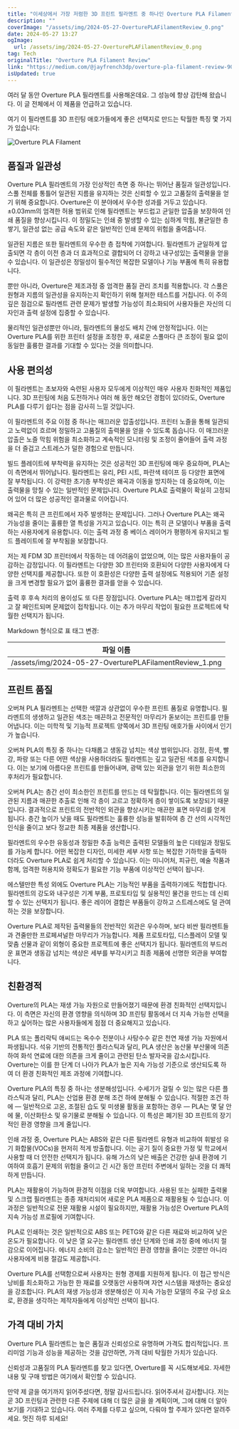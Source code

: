 ```yaml
---
title: "이세상에서 가장 저렴한 3D 프린트 필라멘트 중 하나인 Overture PLA Filament를 소개합니다"
description: ""
coverImage: "/assets/img/2024-05-27-OverturePLAFilamentReview_0.png"
date: 2024-05-27 13:27
ogImage:
  url: /assets/img/2024-05-27-OverturePLAFilamentReview_0.png
tag: Tech
originalTitle: "Overture PLA Filament Review"
link: "https://medium.com/@jayfrench3dp/overture-pla-filament-review-90e694a41f71"
isUpdated: true
---
```


여러 달 동안 Overture PLA 필라멘트를 사용해온데요. 그 성능에 항상 감탄해 왔습니다. 이 글 전체에서 이 제품을 언급하고 있습니다.

여기 이 필라멘트를 3D 프린팅 애호가들에게 좋은 선택지로 만드는 탁월한 특징 몇 가지가 있습니다:

![Overture PLA Filament](/assets/img/2024-05-27-OverturePLAFilamentReview_0.png)

## 품질과 일관성

<!-- cozy-coder - 수평 -->

<ins class="adsbygoogle"
     style="display:block"
     data-ad-client="ca-pub-4877378276818686"
     data-ad-slot="1107185301"
     data-ad-format="auto"
     data-full-width-responsive="true"></ins>

<script>
     (adsbygoogle = window.adsbygoogle || []).push({});
</script>

Overture PLA 필라멘트의 가장 인상적인 측면 중 하나는 뛰어난 품질과 일관성입니다. 스풀 전체를 통틀어 일관된 지름을 유지하는 것은 신뢰할 수 있고 고품질의 출력물을 얻기 위해 중요합니다. Overture은 이 분야에서 우수한 성과를 거두고 있습니다. ±0.03mm의 엄격한 허용 범위로 인해 필라멘트는 부드럽고 균일한 압출을 보장하여 인쇄 품질을 향상시킵니다. 이 정밀도는 인쇄 중 발생할 수 있는 심하게 막힘, 불균일한 층 쌓기, 일관성 없는 공급 속도와 같은 일반적인 인쇄 문제의 위험을 줄여줍니다.

일관된 지름은 또한 필라멘트의 우수한 층 접착에 기여합니다. 필라멘트가 균일하게 압출되면 각 층이 이전 층과 더 효과적으로 결합되어 더 강하고 내구성있는 출력물을 얻을 수 있습니다. 이 일관성은 정밀성이 필수적인 복잡한 모델이나 기능 부품에 특히 유용합니다.

뿐만 아니라, Overture은 제조과정 중 엄격한 품질 관리 조치를 적용합니다. 각 스풀은 원형과 지름의 일관성을 유지하는지 확인하기 위해 철저한 테스트를 거칩니다. 이 주의 깊은 점검으로 필라멘트 관련 문제가 발생할 가능성이 최소화되어 사용자들은 자신의 디자인과 출력 설정에 집중할 수 있습니다.

물리적인 일관성뿐만 아니라, 필라멘트의 물성도 배치 간에 안정적입니다. 이는 Overture PLA를 위한 프린터 설정을 조정한 후, 새로운 스풀마다 큰 조정이 필요 없이 동일한 훌륭한 결과를 기대할 수 있다는 것을 의미합니다.

<!-- cozy-coder - 수평 -->

<ins class="adsbygoogle"
     style="display:block"
     data-ad-client="ca-pub-4877378276818686"
     data-ad-slot="1107185301"
     data-ad-format="auto"
     data-full-width-responsive="true"></ins>

<script>
     (adsbygoogle = window.adsbygoogle || []).push({});
</script>

## 사용 편의성

이 필라멘트는 초보자와 숙련된 사용자 모두에게 이상적인 매우 사용자 친화적인 제품입니다. 3D 프린팅에 처음 도전하거나 여러 해 동안 해오던 경험이 있더라도, Overture PLA를 다루기 쉽다는 점을 감사히 느낄 것입니다.

이 필라멘트의 주요 이점 중 하나는 매끄러운 압출성입니다. 프린터 노즐을 통해 일관되고 노력없이 흐르며 정밀하고 고품질의 출력물을 얻을 수 있도록 돕습니다. 이 매끄러운 압출은 노즐 막힘 위험을 최소화하고 계속적인 모니터링 및 조정이 줄어들어 출력 과정을 더 즐겁고 스트레스가 덜한 경험으로 만듭니다.

빌드 플레이트에 부착력을 유지하는 것은 성공적인 3D 프린팅에 매우 중요하며, PLA는 이 측면에서 뛰어납니다. 필라멘트는 유리, PEI 시트, 파란색 테이프 등 다양한 표면에 잘 부착됩니다. 이 강력한 초기층 부착성은 왜곡과 이동을 방지하는 데 중요하며, 이는 출력물을 망칠 수 있는 일반적인 문제입니다. Overture PLA로 출력물이 확실히 고정되어 있어 더 많은 성공적인 결과물로 이어집니다.

<!-- cozy-coder - 수평 -->

<ins class="adsbygoogle"
     style="display:block"
     data-ad-client="ca-pub-4877378276818686"
     data-ad-slot="1107185301"
     data-ad-format="auto"
     data-full-width-responsive="true"></ins>

<script>
     (adsbygoogle = window.adsbygoogle || []).push({});
</script>

왜곡은 특히 큰 프린트에서 자주 발생하는 문제입니다. 그러나 Overture PLA는 왜곡 가능성을 줄이는 훌륭한 열 특성을 가지고 있습니다. 이는 특히 큰 모델이나 부품을 출력하는 사용자에게 유용합니다. 이는 출력 과정 중 베이스 레이어가 평평하게 유지되고 빌드 플레이트에 잘 부착됨을 보장합니다.

저는 제 FDM 3D 프린터에서 작동하는 데 어려움이 없었으며, 이는 많은 사용자들이 공감하는 감정입니다. 이 필라멘트는 다양한 3D 프린터와 호환되어 다양한 사용자에게 다양한 선택지를 제공합니다. 또한 이 호환성은 다양한 출력 설정에도 적용되어 기존 설정을 크게 변경할 필요가 없어 훌륭한 결과를 얻을 수 있습니다.

출력 후 후속 처리의 용이성도 또 다른 장점입니다. Overture PLA는 매끄럽게 갈라지고 잘 페인트되며 문제없이 접착됩니다. 이는 추가 마무리 작업이 필요한 프로젝트에 탁월한 선택지가 됩니다.

Markdown 형식으로 표 태그 변경:

| 파일 이름                                              |
| ------------------------------------------------------ |
| /assets/img/2024-05-27-OverturePLAFilamentReview_1.png |

<!-- cozy-coder - 수평 -->

<ins class="adsbygoogle"
     style="display:block"
     data-ad-client="ca-pub-4877378276818686"
     data-ad-slot="1107185301"
     data-ad-format="auto"
     data-full-width-responsive="true"></ins>

<script>
     (adsbygoogle = window.adsbygoogle || []).push({});
</script>

## 프린트 품질

오버쳐 PLA 필라멘트는 선택한 색깔과 상관없이 우수한 프린트 품질로 유명합니다. 필라멘트의 생생하고 일관된 색조는 매끈하고 전문적인 마무리가 돋보이는 프린트를 만들어냅니다. 이는 미학적 및 기능적 프로젝트 양쪽에서 3D 프린팅 애호가들 사이에서 인기가 높습니다.

오버쳐 PLA의 특징 중 하나는 다채롭고 생동감 넘치는 색상 범위입니다. 검정, 흰색, 빨강, 파랑 또는 다른 어떤 색상을 사용하더라도 필라멘트는 깊고 일관된 색조를 유지합니다. 이는 보기에 아름다운 프린트를 만들어내며, 광택 있는 외관을 얻기 위한 최소한의 후처리가 필요합니다.

오버쳐 PLA는 층간 선이 최소한인 프린트를 만드는 데 탁월합니다. 이는 필라멘트의 일관된 지름과 매끈한 추출로 인해 각 층이 고르고 정확하게 층이 쌓이도록 보장되기 때문입니다. 결과적으로 프린트의 전반적인 외관을 향상시키는 매끈한 표면 마무리를 얻게 됩니다. 층간 높이가 낮을 때도 필라멘트는 훌륭한 성능을 발휘하여 층 간 선의 시각적인 인식을 줄이고 보다 정교한 최종 제품을 생산합니다.

<!-- cozy-coder - 수평 -->

<ins class="adsbygoogle"
     style="display:block"
     data-ad-client="ca-pub-4877378276818686"
     data-ad-slot="1107185301"
     data-ad-format="auto"
     data-full-width-responsive="true"></ins>

<script>
     (adsbygoogle = window.adsbygoogle || []).push({});
</script>

필라멘트의 우수한 유동성과 정밀한 추출 능력은 출력된 모델들의 높은 디테일과 정밀도를 가능케 합니다. 어떤 복잡한 디자인, 미세한 세부 사항 또는 복잡한 기하학을 출력하더라도 Overture PLA로 쉽게 처리할 수 있습니다. 이는 미니어처, 피규린, 예술 작품과 함께, 엄격한 허용치와 정확도가 필요한 기능 부품에 이상적인 선택이 됩니다.

에스텔만한 특성 외에도 Overture PLA는 기능적인 부품을 출력하기에도 적합합니다. 필라멘트의 강도와 내구성은 기계 부품, 프로토타입 및 실용적인 물건을 만드는 데 신뢰할 수 있는 선택지가 됩니다. 좋은 레이어 결합은 부품들이 강하고 스트레스에도 덜 관여하는 것을 보장합니다.

Overture PLA로 제작된 출력물들의 전반적인 외관은 우수하며, 보다 비싼 필라멘트들과 견줄만한 프로페셔널한 마무리가 가능합니다. 제품 프로토타입, 디스플레이 모델 및 맞춤 선물과 같이 외형이 중요한 프로젝트에 좋은 선택지가 됩니다. 필라멘트의 부드러운 표면과 생동감 넘치는 색상은 세부를 부각시키고 최종 제품에 선명한 외관을 부여합니다.

## 친환경적

<!-- cozy-coder - 수평 -->

<ins class="adsbygoogle"
     style="display:block"
     data-ad-client="ca-pub-4877378276818686"
     data-ad-slot="1107185301"
     data-ad-format="auto"
     data-full-width-responsive="true"></ins>

<script>
     (adsbygoogle = window.adsbygoogle || []).push({});
</script>

Overture의 PLA는 재생 가능 자원으로 만들어졌기 때문에 환경 친화적인 선택지입니다. 이 측면은 자신의 환경 영향을 의식하며 3D 프린팅 활동에서 더 지속 가능한 선택을 하고 싶어하는 많은 사용자들에게 점점 더 중요해지고 있습니다.

PLA 또는 폴리락틱 애씨드는 옥수수 전분이나 사탕수수 같은 천연 재생 가능 자원에서 파생됩니다. 석유 기반의 전통적인 플라스틱과 달리, PLA 생산은 농산물 부산물에 의존하여 화석 연료에 대한 의존을 크게 줄이고 관련된 탄소 발자국을 감소시킵니다. Overture는 이를 한 단계 더 나아가 PLA가 높은 지속 가능성 기준으로 생산되도록 하여 더 환경 친화적인 제조 과정에 기여합니다.

Overture PLA의 특징 중 하나는 생분해성입니다. 수세기가 걸릴 수 있는 많은 다른 플라스틱과 달리, PLA는 산업용 환경 분해 조건 하에 분해될 수 있습니다. 적절한 조건 하에 — 일반적으로 고온, 조절된 습도 및 미생물 활동을 포함하는 경우 — PLA는 몇 달 안에 물, 이산화탄소 및 유기물로 분해될 수 있습니다. 이 특성은 폐기된 3D 프린트의 장기적인 환경 영향을 크게 줄입니다.

인쇄 과정 중, Overture PLA는 ABS와 같은 다른 필라멘트 유형과 비교하여 휘발성 유기 화합물(VOCs)을 현저히 적게 방출합니다. 이는 공기 질이 중요한 가정 및 학교에서 사용할 때 더 안전한 선택지가 됩니다. 유해 가스의 낮은 배출은 건강한 실내 환경에 기여하여 호흡기 문제의 위험을 줄이고 긴 시간 동안 프린터 주변에서 일하는 것을 더 쾌적하게 만듭니다.

<!-- cozy-coder - 수평 -->

<ins class="adsbygoogle"
     style="display:block"
     data-ad-client="ca-pub-4877378276818686"
     data-ad-slot="1107185301"
     data-ad-format="auto"
     data-full-width-responsive="true"></ins>

<script>
     (adsbygoogle = window.adsbygoogle || []).push({});
</script>

PLA는 재활용이 가능하며 환경적 이점을 더욱 부여합니다. 사용된 또는 실패한 출력물 및 스크랩 필라멘트는 종종 재처리되어 새로운 PLA 제품으로 재활용될 수 있습니다. 이 과정은 일반적으로 전문 재활용 시설이 필요하지만, 재활용 가능성은 Overture PLA의 지속 가능성 프로필에 기여합니다.

PLA로 인쇄하는 것은 일반적으로 ABS 또는 PETG와 같은 다른 재료와 비교하여 낮은 온도가 필요합니다. 이 낮은 열 요구는 필라멘트 생산 단계와 인쇄 과정 중에 에너지 절감으로 이어집니다. 에너지 소비의 감소는 일반적인 환경 영향을 줄이는 것뿐만 아니라 사용자에게 비용 절감도 제공합니다.

Overture PLA를 선택함으로써 사용자는 원형 경제를 지원하게 됩니다. 이 접근 방식은 낭비를 최소화하고 가능한 한 재료를 오랫동안 사용하며 자연 시스템을 재생하는 중요성을 강조합니다. PLA의 재생 가능성과 생분해성은 이 지속 가능한 모델의 주요 구성 요소로, 환경을 생각하는 제작자들에게 이상적인 선택이 됩니다.

## 가격 대비 가치

<!-- cozy-coder - 수평 -->

<ins class="adsbygoogle"
     style="display:block"
     data-ad-client="ca-pub-4877378276818686"
     data-ad-slot="1107185301"
     data-ad-format="auto"
     data-full-width-responsive="true"></ins>

<script>
     (adsbygoogle = window.adsbygoogle || []).push({});
</script>

Overture PLA 필라멘트는 높은 품질과 신뢰성으로 유명하며 가격도 합리적입니다. 프리미엄 기능과 성능을 제공하는 것을 감안하면, 가격 대비 탁월한 가치가 있습니다.

신뢰성과 고품질의 PLA 필라멘트를 찾고 있다면, Overture를 꼭 시도해보세요. 자세한 내용 및 구매 방법은 여기에서 확인할 수 있습니다.

만약 제 글을 여기까지 읽어주셨다면, 정말 감사드립니다. 읽어주셔서 감사합니다. 저는 곧 3D 프린팅과 관련한 다른 주제에 대해 더 많은 글을 쓸 계획이며, 그에 대해 더 알아보기를 기대하고 있습니다. 여러 주제를 다루고 싶으며, 다뤄야 할 주제가 있다면 알려주세요. 멋진 하루 되세요!
